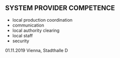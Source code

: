 ## SYSTEM PROVIDER COMPETENCE

+ local production coordination
+ communication
+ local authority clearing
+ local staff
+ security

01.11.2019 Vienna, Stadthalle D